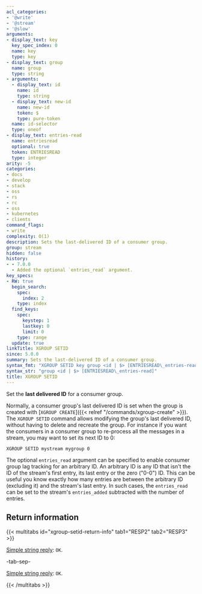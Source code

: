 ```yaml
---
acl_categories:
- '@write'
- '@stream'
- '@slow'
arguments:
- display_text: key
  key_spec_index: 0
  name: key
  type: key
- display_text: group
  name: group
  type: string
- arguments:
  - display_text: id
    name: id
    type: string
  - display_text: new-id
    name: new-id
    token: $
    type: pure-token
  name: id-selector
  type: oneof
- display_text: entries-read
  name: entriesread
  optional: true
  token: ENTRIESREAD
  type: integer
arity: -5
categories:
- docs
- develop
- stack
- oss
- rs
- rc
- oss
- kubernetes
- clients
command_flags:
- write
complexity: O(1)
description: Sets the last-delivered ID of a consumer group.
group: stream
hidden: false
history:
- - 7.0.0
  - Added the optional `entries_read` argument.
key_specs:
- RW: true
  begin_search:
    spec:
      index: 2
    type: index
  find_keys:
    spec:
      keystep: 1
      lastkey: 0
      limit: 0
    type: range
  update: true
linkTitle: XGROUP SETID
since: 5.0.0
summary: Sets the last-delivered ID of a consumer group.
syntax_fmt: "XGROUP SETID key group <id | $> [ENTRIESREAD\_entries-read]"
syntax_str: "group <id | $> [ENTRIESREAD\_entries-read]"
title: XGROUP SETID
---
```

Set the **last delivered ID** for a consumer group.

Normally, a consumer group's last delivered ID is set when the group is created with [`XGROUP CREATE`]({{< relref "/commands/xgroup-create" >}}).
The `XGROUP SETID` command allows modifying the group's last delivered ID, without having to delete and recreate the group.
For instance if you want the consumers in a consumer group to re-process all the messages in a stream, you may want to set its next ID to 0:

    XGROUP SETID mystream mygroup 0

The optional `entries_read` argument can be specified to enable consumer group lag tracking for an arbitrary ID.
An arbitrary ID is any ID that isn't the ID of the stream's first entry, its last entry or the zero ("0-0") ID.
This can be useful you know exactly how many entries are between the arbitrary ID (excluding it) and the stream's last entry.
In such cases, the `entries_read` can be set to the stream's `entries_added` subtracted with the number of entries.

## Return information

{{< multitabs id="xgroup-setid-return-info" 
    tab1="RESP2" 
    tab2="RESP3" >}}

[Simple string reply](../../develop/reference/protocol-spec#simple-strings): `OK`.

-tab-sep-

[Simple string reply](../../develop/reference/protocol-spec#simple-strings): `OK`.

{{< /multitabs >}}
